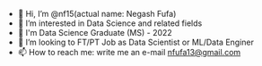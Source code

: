 - 👋 Hi, I’m @nf15(actual name: Negash Fufa)
- 👀 I’m interested in Data Science and related fields
- 🌱 I'm Data Science Graduate (MS) - 2022
- 💞️ I’m looking to FT/PT Job as Data Scientist or ML/Data Enginer
- 📫 How to reach me: write me an e-mail
              nfufa13@gmail.com

<!---
nf15/nf15 is a ✨ special ✨ repository because its `README.md` (this file) appears on your GitHub profile.
You can click the Preview link to take a look at your changes.
--->
